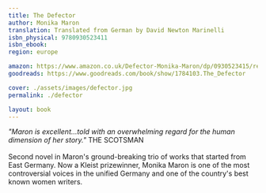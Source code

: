 ```yaml
---
title: The Defector
author: Monika Maron
translation: Translated from German by David Newton Marinelli
isbn_physical: 9780930523411
isbn_ebook: 
region: europe

amazon: https://www.amazon.co.uk/Defector-Monika-Maron/dp/0930523415/ref=tmm_pap_title_0?_encoding=UTF8&qid=1573240214&sr=1-2
goodreads: https://www.goodreads.com/book/show/1784103.The_Defector

cover: ./assets/images/defector.jpg
permalink: ./defector

layout: book
---
```

*"Maron is excellent…told with an overwhelming regard for the human dimension of her story."* THE SCOTSMAN
<br><br>
Second novel in Maron's ground-breaking trio of works that started from East Germany. Now a Kleist prizewinner, Monika Maron is one of the most controversial voices in the unified Germany and one of the country's best known women writers.
